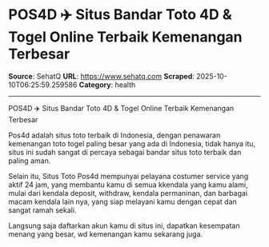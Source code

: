 # POS4D ✈️ Situs Bandar Toto 4D & Togel Online Terbaik Kemenangan Terbesar

**Source**: SehatQ
**URL**: https://www.sehatq.com
**Scraped**: 2025-10-10T06:25:59.259586
**Category**: health

---

POS4D ✈️ Situs Bandar Toto 4D & Togel Online Terbaik Kemenangan Terbesar

Pos4d adalah situs toto terbaik di Indonesia, dengan penawaran kemenangan toto togel paling besar yang ada di Indonesia, tidak hanya itu, situs ini sudah sangat di percaya sebagai bandar situs toto terbaik dan paling aman.

Selain itu, Situs Toto Pos4d mempunyai pelayana costumer service yang aktif 24 jam, yang membantu kamu di semua kkendala yang kamu alami, mulai dari kendala deposit, withdraw, kendala permaninan, dan barbagai macam kendala lain nya, yang siap melayani kamu dengan cepat dan sangat ramah sekali.

Langsung saja daftarkan akun kamu di situs ini, dapatkan kesempatan menang yang besar, wd kemenangan kamu sekarang juga.
